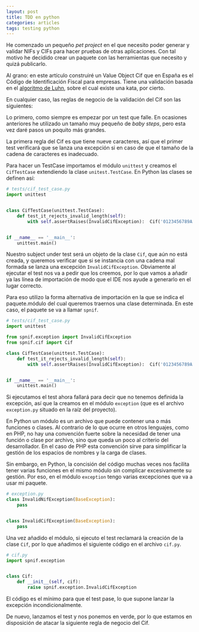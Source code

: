 ```yaml
---
layout: post
title: TDD en python
categories: articles
tags: testing python
---
```


He comenzado un pequeño *pet project* en el que necesito poder generar y validar NIFs y CIFs para hacer pruebas de otras aplicaciones. Con tal motivo he decidido crear un paquete con las herramientas que necesito y quizá publicarlo.

Al grano: en este artículo construiré un Value Object Cif que en España es el Código de Identificación Fiscal para empresas. Tiene una validación basada en el [algoritmo de Luhn](https://es.wikipedia.org/wiki/Algoritmo_de_Luhn), sobre el cual existe una kata, por cierto.

En cualquier caso, las reglas de negocio de la validación del Cif son las siguientes:



Lo primero, como siempre es empezar por un test que falle. En ocasiones anteriores he utilizado un tamaño muy pequeño de *baby steps*, pero esta vez daré pasos un poquito más grandes.

La primera regla del Cif es que tiene nueve caracteres, así que el primer test verificará que se lanza una excepción si en caso de que el tamaño de la cadena de caracteres es inadecuado.

Para hacer un TestCase importamos el módulo `unittest` y creamos el `CifTestCase` extendiendo la clase `unitest.TestCase`. En Python las clases se definen así:

```python
# tests/cif_test_case.py
import unittest


class CifTestCase(unittest.TestCase):
    def test_it_rejects_invalid_length(self):
        with self.assertRaises(InvalidCifException):  Cif('0123456789A')


if __name__ == '__main__':
    unittest.main()
```

Nuestro subject under test será un objeto de la clase `Cif`, que aún no está creada, y queremos verificar que si se instancia con una cadena mal formada se lanza una excepción `InvalidCifException`. Obviamente al ejecutar el test nos va a pedir que los creemos, por lo que vamos a añadir ya las línea de importación de modo que el IDE nos ayude a generarlo en el lugar correcto.

Para eso utilizo la forma alternativa de importación en la que se indica el paquete.módulo del cual queremos traernos una clase determinada. En este caso, el paquete se va a llamar `spnif`.

```python
# tests/cif_test_case.py
import unittest

from spnif.exception import InvalidCifException
from spnif.cif import Cif

class CifTestCase(unittest.TestCase):
    def test_it_rejects_invalid_length(self):
        with self.assertRaises(InvalidCifException):  Cif('0123456789A')


if __name__ == '__main__':
    unittest.main()
```

Si ejecutamos el test ahora fallará para decir que no tenemos definida la excepción, así que la creamos en el módulo `exception` (que es el archivo `exception.py` situado en la raíz del proyecto).

En Python un módulo es un archivo que puede contener una o más funciones o clases. Al contrario de lo que ocurre en otros lenguajes, como en PHP, no hay una convención fuerte sobre la necesidad de tener una función o clase por archivo, sino que queda un poco al criterio del desarrollador. En el caso de PHP esta convención sirve para simplificar la gestión de los espacios de nombres y la carga de clases.

Sin embargo, en Python, la concisión del código muchas veces nos facilita tener varias funciones en el mismo módulo sin complicar excesivamente su gestión. Por eso, en el módulo `exception` tengo varias excepciones que va a usar mi paquete.

```python
# exception.py
class InvalidNifException(BaseException):
    pass


class InvalidCifException(BaseException):
    pass
```

Una vez añadido el módulo, si ejecuto el test reclamará la creación de la clase `Cif`, por lo que añadimos el siguiente código en el archivo `cif.py`.

```python
# cif.py
import spnif.exception


class Cif:
    def __init__(self, cif):
        raise spnif.exception.InvalidCifException
```

El código es el mínimo para que el test pase, lo que supone lanzar la excepción incondicionalmente.

De nuevo, lanzamos el test y nos ponemos en verde, por lo que estamos en disposición de atacar la siguiente regla de negocio del Cif.
